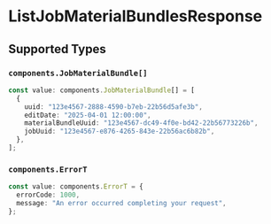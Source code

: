# ListJobMaterialBundlesResponse


## Supported Types

### `components.JobMaterialBundle[]`

```typescript
const value: components.JobMaterialBundle[] = [
  {
    uuid: "123e4567-2888-4590-b7eb-22b56d5afe3b",
    editDate: "2025-04-01 12:00:00",
    materialBundleUuid: "123e4567-dc49-4f0e-bd42-22b56773226b",
    jobUuid: "123e4567-e876-4265-843e-22b56ac6b82b",
  },
];
```

### `components.ErrorT`

```typescript
const value: components.ErrorT = {
  errorCode: 1000,
  message: "An error occurred completing your request",
};
```


